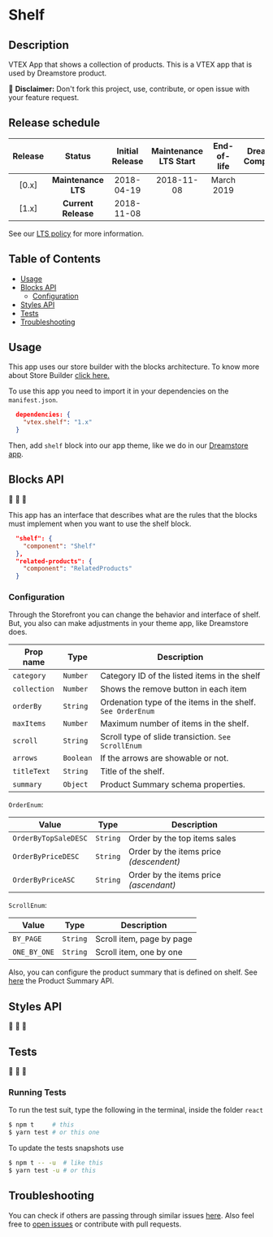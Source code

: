 # Shelf

## Description

VTEX App that shows a collection of products. This is a VTEX app that is used by Dreamstore product.

:loudspeaker: **Disclaimer:** Don't fork this project, use, contribute, or open issue with your feature request.

## Release schedule
| Release  | Status              | Initial Release | Maintenance LTS Start | End-of-life | Dreamstore Compatibility
| :--:     | :---:               |  :---:          | :---:                 | :---:       | :---: 
| [0.x]    | **Maintenance LTS** |  2018-04-19     | 2018-11-08            | March 2019  | 1.x
| [1.x]    | **Current Release** |  2018-11-08     |                       |             | 2.x

See our [LTS policy](https://github.com/vtex-apps/awesome-io#lts-policy) for more information.

## Table of Contents
- [Usage](#usage)
- [Blocks API](#blocks-api)
  - [Configuration](#configuration)
- [Styles API](#styles-api)
- [Tests](#tests)
- [Troubleshooting](#troubleshooting)


## Usage
This app uses our store builder with the blocks architecture. To know more about Store Builder [click here.](https://help.vtex.com/en/tutorial/understanding-storebuilder-and-stylesbuilder#structuring-and-configuring-our-store-with-object-object)

To use this app you need to import it in your dependencies on the `manifest.json`.

```json
  dependencies: {
    "vtex.shelf": "1.x"
  }
```

Then, add `shelf` block into our app theme, like we do in our [Dreamstore app](https://github.com/vtex-apps/dreamstore/blob/master/store/blocks.json). 

## Blocks API
:construction: :construction: :construction:

This app has an interface that describes what are the rules that the blocks must implement when you want to use the shelf block. 

```json
  "shelf": {
    "component": "Shelf"
  },
  "related-products": {
    "component": "RelatedProducts"
  }
```
### Configuration 
Through the Storefront you can change the behavior and interface of shelf. But, you also can make adjustments in your theme app, like Dreamstore does.

| Prop name          | Type       | Description                                                                                 |
| ------------------ | ---------- | ------------------------------------------------------------------ |
| `category`                  | `Number`   | Category ID of the listed items in the shelf              |
| `collection`                | `Number`   | Shows the remove button in each item                      |
| `orderBy`                   | `String`   | Ordenation type of the items in the shelf. `See OrderEnum`|
| `maxItems`                  | `Number`   | Maximum number of items in the shelf.                     |
| `scroll`                    | `String`   | Scroll type of slide transiction. `See ScrollEnum`        |
| `arrows`                    | `Boolean`  | If the arrows are showable or not.                        |
| `titleText`                 | `String`   | Title of the shelf.                                       |
| `summary`                   | `Object`   | Product Summary schema properties.                        |

`OrderEnum`:

| Value | Type      | Description |
| ----- | --------- | ----------- |
| `OrderByTopSaleDESC`   | `String`  | Order by the top items sales            |
| `OrderByPriceDESC`     | `String`  | Order by the items price *(descendent)* |
| `OrderByPriceASC`      | `String`  | Order by the items price *(ascendant)*  |

`ScrollEnum`:

| Value | Type      | Description |
| ----- | --------- | ----------- |
| `BY_PAGE`      | `String`  | Scroll item, page by page |
| `ONE_BY_ONE`   | `String`  | Scroll item, one by one   |

Also, you can configure the product summary that is defined on shelf. See [here](https://github.com/vtex-apps/product-summary/blob/master/README.md#configuration) the Product Summary API.

## Styles API
:construction: :construction: :construction:

## Tests
:construction: :construction: :construction:

### Running Tests
To run the test suit, type the following in the terminal, inside the folder `react`

```sh
$ npm t     # this
$ yarn test # or this one
```

To update the tests snapshots use

```sh
$ npm t -- -u  # like this
$ yarn test -u # or this
```

## Troubleshooting
You can check if others are passing through similar issues [here](https://github.com/vtex-apps/shelf/issues). Also feel free to [open issues](https://github.com/vtex-apps/shelf/issues/new) or contribute with pull requests.